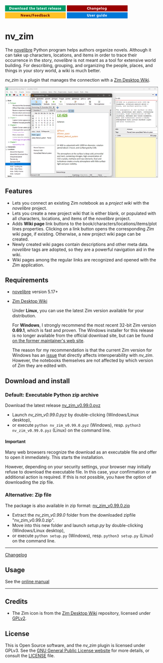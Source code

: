 [![Download the latest release](docs/img/download-button.png)](https://github.com/peter88213/nv_zim/raw/main/dist/nv_zim_v0.99.0.pyz)
[![Changelog](docs/img/changelog-button.png)](docs/changelog.md)
[![News/Feedback](docs/img/news-button.png)](https://github.com/peter88213/novelibre/discussions)
[![Online help](docs/img/help-button.png)](https://peter88213.github.io/nvhelp-en/nv_zim/)


# nv_zim

The [novelibre](https://github.com/peter88213/novelibre/) Python program helps authors organize novels.
Although it can take up characters, locations, and items in order to trace their occurrence in the story,
*novelibre* is not meant as a tool for extensive world building. 
For describing, grouping, and organizing the people, places, and things in your story world, a wiki is much better.

*nv_zim* is a plugin that manages the connection with a [Zim Desktop Wiki](https://zim-wiki.org/).

![Screenshot](docs/Screenshots/screen01.png)

## Features

- Lets you connect an existing Zim notebook as a *project wiki* with the *novelibre* project.
- Lets you create a new project wiki that is either blank, or populated with all
  characters, locations, and items of the *novelibre* project.
- Adds **Wiki page** link buttons to the book/characters/locations/items/plot lines properties.
  Clicking on a link button opens the corresponding *Zim* wiki page, if existing. 
  Otherwise, a new project wiki page can be created. 
- Newly created wiki pages contain descriptions and other meta data. 
  *novelibre* tags are adopted, so they are a powerful navigation aid in the wiki.
- Wiki pages among the regular links are recognized and opened with the *Zim* application.

## Requirements

- [novelibre](https://github.com/peter88213/novelibre/) version 5.17+
- [Zim Desktop Wiki](https://zim-wiki.org/)

  Under **Linux**, you can use the latest Zim version available for your distribution.

  For **Windows**, I strongly recommend the most recent 32-bit Zim version **0.69.1**, 
  which is fast and proven. 
  The Windows installer for this release is no longer available from the official download site, 
  but can be found [on the former maintainer's web site](https://zim.glump.net/windows/). 
  
  The reason for my recommendation is that the current Zim version for Windows has an 
  [issue](https://github.com/zim-desktop-wiki/zim-desktop-wiki/issues/2759) that directly affects
  interoperability with *nv_zim*. 
  However, the notebooks themselves are not affected by which version of Zim they are edited with.

## Download and install

### Default: Executable Python zip archive

Download the latest release [nv_zim_v0.99.0.pyz](https://github.com/peter88213/nv_zim/raw/main/dist/nv_zim_v0.99.0.pyz)

- Launch *nv_zim_v0.99.0.pyz* by double-clicking (Windows/Linux desktop),
- or execute `python nv_zim_v0.99.0.pyz` (Windows), resp. `python3 nv_zim_v0.99.0.pyz` (Linux) on the command line.

#### Important

Many web browsers recognize the download as an executable file and offer to open it immediately. 
This starts the installation.

However, depending on your security settings, your browser may 
initially  refuse  to download the executable file. 
In this case, your confirmation or an additional action is required. 
If this is not possible, you have the option of downloading 
the zip file. 


### Alternative: Zip file

The package is also available in zip format: [nv_zim_v0.99.0.zip](https://github.com/peter88213/nv_zim/raw/main/dist/nv_zim_v0.99.0.zip)

- Extract the *nv_zim_v0.99.0* folder from the downloaded zipfile "nv_zim_v0.99.0.zip".
- Move into this new folder and launch *setup.py* by double-clicking (Windows/Linux desktop), 
- or execute `python setup.py` (Windows), resp. `python3 setup.py` (Linux) on the command line.

---

[Changelog](docs/changelog.md)

## Usage

See the [online manual](https://peter88213.github.io/nvhelp-en/nv_zim/)

---

## Credits

- The Zim icon is from the [Zim Desktop Wiki](https://github.com/zim-desktop-wiki/zim-desktop-wiki) repository, 
  licensed under [GPLv2](https://www.gnu.org/licenses/gpl-2.0.en.html).

## License

This is Open Source software, and the *nv_zim* plugin is licensed under GPLv3. See the
[GNU General Public License website](https://www.gnu.org/licenses/gpl-3.0.en.html) for more
details, or consult the [LICENSE](https://github.com/peter88213/nv_zim/blob/main/LICENSE) file.
